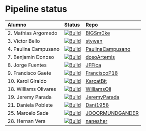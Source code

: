 # Pipeline status

 Alumno                | Status                                                                                                                                                                                             | Repo                                                                    
|:----------------------|:---------------------------------------------------------------------------------------------------------------------------------------------------------------------------------------------------|:------------------------------------------------------------------------
| 2. Mathias Argomedo   | [![Build](https://github.com/BIGSm0ke/dsy1103-usuario/actions/workflows/compilacion.yml/badge.svg)](https://github.com/BIGSm0ke/dsy1103-usuario/actions/workflows/compilacion.yml)                 | [BIGSm0ke](https://github.com/BIGSm0ke/dsy1103-usuario)                 
| 3. Victor Bello       | [![Build](https://github.com/stywan/dsy1103-usuario/actions/workflows/compilacion.yml/badge.svg)](https://github.com/stywan/dsy1103-usuario/actions/workflows/compilacion.yml)                     | [stywan](https://github.com/stywan/dsy1103-usuario)                     
| 4. Paulina Campusano  | [![Build](https://github.com/PaulinaCampusano/dsy1103-usuario/actions/workflows/compilacion.yml/badge.svg)](https://github.com/PaulinaCampusano/dsy1103-usuario/actions/workflows/compilacion.yml) | [PaulinaCampusano](https://github.com/PaulinaCampusano/dsy1103-usuario) 
| 7. Benjamin Donoso    | [![Build](https://github.com/dosoArtemis/dsy1103-usuario/actions/workflows/compilacion.yml/badge.svg)](https://github.com/dosoArtemis/dsy1103-usuario/actions/workflows/compilacion.yml)           | [dosoArtemis](https://github.com/dosoArtemis/dsy1103-usuario)           
| 8. Jorge Fuentes      | [![Build](https://github.com/JFFica/dsy1103-usuario/actions/workflows/compilacion.yml/badge.svg)](https://github.com/JFFica/dsy1103-usuario/actions/workflows/compilacion.yml)                     | [JFFica](https://github.com/JFFica/dsy1103-usuario)                     
| 9. Francisco Gaete    | [![Build](https://github.com/FranciscoP18/dsy1103-usuario/actions/workflows/compilacion.yml/badge.svg)](https://github.com/FranciscoP18/dsy1103-usuario/actions/workflows/compilacion.yml)         | [FranciscoP18](https://github.com/FranciscoP18/dsy1103-usuario)         
| 10. Karol Giraldo     | [![Build](https://github.com/KarcatBit/dsy1103-usuario/actions/workflows/compilacion.yml/badge.svg)](https://github.com/KarcatBit/dsy1103-usuario/actions/workflows/compilacion.yml)               | [KarcatBit](https://github.com/KarcatBit/dsy1103-usuario)               
| 18. Williams Olivares | [![Build](https://github.com/WilliamsOli/dsy1103-usuario/actions/workflows/compilacion.yml/badge.svg)](https://github.com/WilliamsOli/dsy1103-usuario/actions/workflows/compilacion.yml)           | [WilliamsOli](https://github.com/WilliamsOli/dsy1103-usuario)           
| 19. Jeremy Parada     | [![Build](https://github.com/JeremyParada/dsy1103-usuario/actions/workflows/compilacion.yml/badge.svg)](https://github.com/JeremyParada/dsy1103-usuario/actions/workflows/compilacion.yml)         | [JeremyParada](https://github.com/JeremyParada/dsy1103-usuario)         
| 21. Daniela Poblete   | [![Build](https://github.com/Dani1958/dsy1103-usuario/actions/workflows/compilacion.yml/badge.svg)](https://github.com/Dani1958/dsy1103-usuario/actions/workflows/compilacion.yml)                 | [Dani1958](https://github.com/Dani1958/dsy1103-usuario)                 
| 25. Marcelo Sade      | [![Build](https://github.com/JOOORMUNDGANDER/dsy1103-usuario/actions/workflows/compilacion.yml/badge.svg)](https://github.com/JOOORMUNDGANDER/dsy1103-usuario/actions/workflows/compilacion.yml)   | [JOOORMUNDGANDER](https://github.com/JOOORMUNDGANDER/dsy1103-usuario)   
| 28. Hernan Vera       | [![Build](https://github.com/nanesher/dsy1103-usuario/actions/workflows/compilacion.yml/badge.svg)](https://github.com/nanesher/dsy1103-usuario/actions/workflows/compilacion.yml)                 | [nanesher](https://github.com/nanesher/dsy1103-usuario)                 
